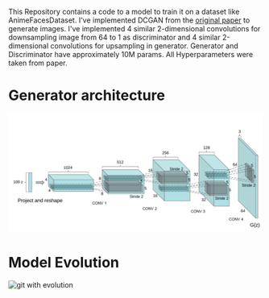 This Repository contains a code to a model to train it on a dataset like AnimeFacesDataset. I've implemented DCGAN from the [original paper](https://arxiv.org/pdf/1511.06434.pdf) to generate images. I've implemented 4 similar 2-dimensional convolutions for downsampling image from 64 to 1 as discriminator and 4 similar 2-dimensional convolutions for upsampling in generator. Generator and Discriminator have approximately 10M params. All Hyperparameters were taken from paper.

# Generator architecture
![image](pics/Screenshot.png "Generator Architecture")

# Model Evolution
![git with evolution](pics/final_gif.gif "evolution of generated images")